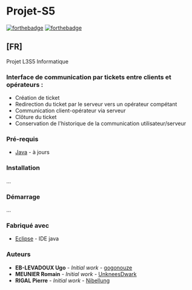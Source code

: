 # Projet-S5
[![forthebadge](https://forthebadge.com/images/badges/gluten-free.svg)](http://forthebadge.com)  [![forthebadge](https://forthebadge.com/images/badges/powered-by-responsibility.svg)](http://forthebadge.com)
## [FR]
Projet L3S5 Informatique

### Interface de communication par tickets entre clients et opérateurs :
* Création de ticket
* Redirection du ticket par le serveur vers un opérateur compétant
* Communication client-opérateur via serveur
* Clôture du ticket
* Conservation de l'historique de la communication utilisateur/serveur

### Pré-requis

* [Java](https://www.java.com/fr/) - à jours

### Installation

...

### Démarrage

...

### Fabriqué avec

* [Eclipse](https://www.eclipse.org) - IDE java


### Auteurs 
* **EB-LEVADOUX Ugo** - *Initial work* - [gogonouze](https://github.com/gogonouze)
* **MEUNIER Romain** - *Initial work* - [UnkneesDwark](https://github.com/UnkneesDwark)
* **RIGAL Pierre** - *Initial work* - [Nibellung](https://github.com/Nibellung)
